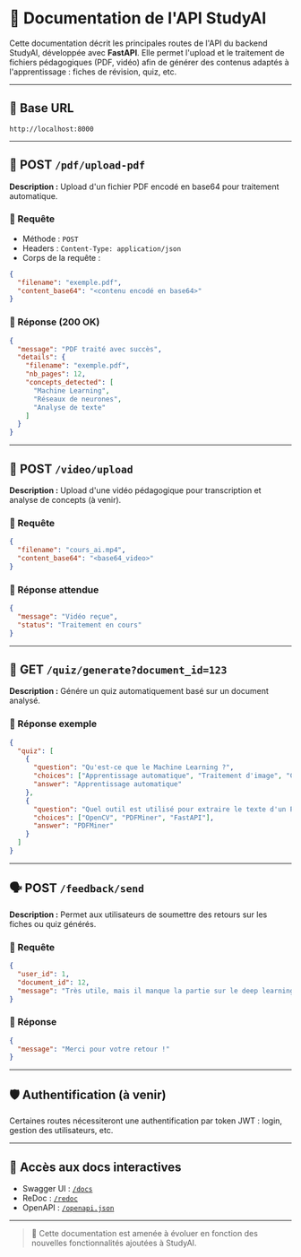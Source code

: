 # 📘 Documentation de l'API StudyAI

Cette documentation décrit les principales routes de l'API du backend StudyAI, développée avec **FastAPI**. Elle permet l'upload et le traitement de fichiers pédagogiques (PDF, vidéo) afin de générer des contenus adaptés à l'apprentissage : fiches de révision, quiz, etc.

---

## 🔗 Base URL

```
http://localhost:8000
```

---

## 📄 POST `/pdf/upload-pdf`

**Description :** Upload d'un fichier PDF encodé en base64 pour traitement automatique.

### 🔸 Requête
- Méthode : `POST`
- Headers : `Content-Type: application/json`
- Corps de la requête :

```json
{
  "filename": "exemple.pdf",
  "content_base64": "<contenu encodé en base64>"
}
```

### 🔸 Réponse (200 OK)
```json
{
  "message": "PDF traité avec succès",
  "details": {
    "filename": "exemple.pdf",
    "nb_pages": 12,
    "concepts_detected": [
      "Machine Learning",
      "Réseaux de neurones",
      "Analyse de texte"
    ]
  }
}
```

---

## 🎥 POST `/video/upload`

**Description :** Upload d'une vidéo pédagogique pour transcription et analyse de concepts (à venir).

### 🔸 Requête
```json
{
  "filename": "cours_ai.mp4",
  "content_base64": "<base64_video>"
}
```

### 🔸 Réponse attendue
```json
{
  "message": "Vidéo reçue",
  "status": "Traitement en cours"
}
```

---

## 🧠 GET `/quiz/generate?document_id=123`

**Description :** Génére un quiz automatiquement basé sur un document analysé.

### 🔸 Réponse exemple
```json
{
  "quiz": [
    {
      "question": "Qu'est-ce que le Machine Learning ?",
      "choices": ["Apprentissage automatique", "Traitement d'image", "Compilation"],
      "answer": "Apprentissage automatique"
    },
    {
      "question": "Quel outil est utilisé pour extraire le texte d'un PDF ?",
      "choices": ["OpenCV", "PDFMiner", "FastAPI"],
      "answer": "PDFMiner"
    }
  ]
}
```

---

## 🗣️ POST `/feedback/send`

**Description :** Permet aux utilisateurs de soumettre des retours sur les fiches ou quiz générés.

### 🔸 Requête
```json
{
  "user_id": 1,
  "document_id": 12,
  "message": "Très utile, mais il manque la partie sur le deep learning."
}
```

### 🔸 Réponse
```json
{
  "message": "Merci pour votre retour !"
}
```

---

## 🛡️ Authentification (à venir)
Certaines routes nécessiteront une authentification par token JWT : login, gestion des utilisateurs, etc.

---

## 🧪 Accès aux docs interactives

- Swagger UI : [`/docs`](http://localhost:8000/docs)
- ReDoc : [`/redoc`](http://localhost:8000/redoc)
- OpenAPI : [`/openapi.json`](http://localhost:8000/openapi.json)

---

> 🧬 Cette documentation est amenée à évoluer en fonction des nouvelles fonctionnalités ajoutées à StudyAI.

